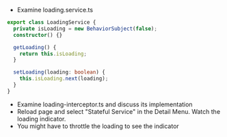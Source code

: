 - Examine loading.service.ts

```typescript
export class LoadingService {
  private isLoading = new BehaviorSubject(false);
  constructor() {}

  getLoading() {
    return this.isLoading;
  }

  setLoading(loading: boolean) {
    this.isLoading.next(loading);
  }
}
```
- Examine loading-interceptor.ts and discuss its implementation
- Reload page and select "Stateful Service" in the Detail Menu. Watch the loading indicator.
- You might have to throttle the loading to see the indicator